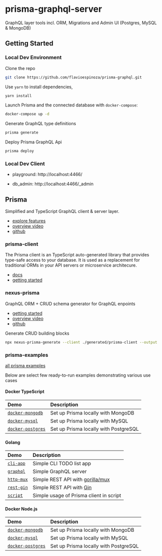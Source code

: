 # prisma-graphql-server

GraphQL layer tools incl. ORM, Migrations and Admin UI (Postgres, MySQL & MongoDB)

## Getting Started



### Local Dev Environment

Clone the repo
```bash
git clone https://github.com/flavioespinoza/prisma-graphql.git
```

Use `yarn` to install dependencies,
```bash
yarn install
```

Launch Prisma and the connected database with `docker-compose`:
```bash
docker-compose up -d
```

Generate GraphQL type definitions
```bash
prisma generate
```

Deploy Prisma GraphQL Api
```bash
prisma deploy
```

### Local Dev Client

- playground: http://localhost:4466/

- db_admin: http://localhost:4466/_admin

## Prisma

Simplified and TypeScript GraphQL client & server layer.
- [explore features](https://www.prisma.io/docs/get-started/04-explore-features-f001/)
- [overview video](https://www.youtube.com/watch?v=nKmjKKyK5vc)
- [github](https://github.com/prisma/prisma)

### prisma-client

The Prisma client is an TypeScript auto-generated library that provides type-safe access to your database. It is used as a replacement for traditional ORMs in your API servers or microservice architecure.
- [docs](https://www.prisma.io/client/client-typescript/)
- [getting started](https://www.prisma.io/docs/1.34/get-started/01-setting-up-prisma-new-database-TYPESCRIPT-t002/)

### nexus-prisma

GraphQL ORM + CRUD schema generator for GraphQL enpoints
- [getting started](https://nexus.js.org/docs/database-access-with-prisma#getting-started)
- [overview video](https://www.youtube.com/watch?v=1qB8vQwWwIc)
- [github](https://github.com/prisma/nexus-prisma)

Generate CRUD building blocks
```bash
npx nexus-prisma-generate --client ./generated/prisma-client --output ./generated/nexus-prisma
```

### prisma-examples

[all prisma examples](https://github.com/prisma/prisma-examples)

Below are select few ready-to-run examples demonstrating various use cases

#### Docker TypeScript

| Demo | Description |
|:------|:----------|
| [`docker-mongodb`](https://github.com/prisma/prisma-examples/tree/master/typescript/docker-mongodb) | Set up Prisma locally with MongoDB |
| [`docker-mysql`](https://github.com/prisma/prisma-examples/tree/master/typescript/docker-mysql) | Set up Prisma locally with MySQL |
| [`docker-postgres`](https://github.com/prisma/prisma-examples/tree/master/typescript/docker-postgres) | Set up Prisma locally with PostgreSQL |

#### Golang

| Demo | Description |
|:------|:----------|
| [`cli-app`](https://github.com/prisma/prisma-examples/tree/master/go/cli-app) | Simple CLI TODO list app |
| [`graphql`](https://github.com/prisma/prisma-examples/tree/master/go/graphql) | Simple GraphQL server |
| [`http-mux`](https://github.com/prisma/prisma-examples/tree/master/go/http-mux) | Simple REST API with [gorilla/mux](https://github.com/gorilla/mux) |
| [`rest-gin`](https://github.com/prisma/prisma-examples/tree/master/go/rest-gin) | Simple REST API with [Gin](https://github.com/gin-gonic/gin) |
| [`script`](https://github.com/prisma/prisma-examples/tree/master/go/script) | Simple usage of Prisma client in script |

#### Docker Node.js

| Demo | Description |
|:------|:----------|
| [`docker-mongodb`](https://github.com/prisma/prisma-examples/tree/master/node/docker-mongodb) | Set up Prisma locally with MongoDB |
| [`docker-mysql`](https://github.com/prisma/prisma-examples/tree/master/node/docker-mysql) | Set up Prisma locally with MySQL |
| [`docker-postgres`](https://github.com/prisma/prisma-examples/tree/master/node/docker-postgres) | Set up Prisma locally with PostgreSQL |

